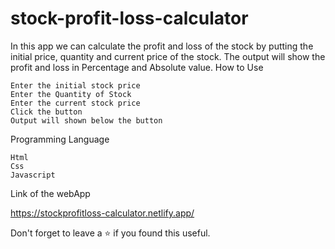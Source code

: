 # stock-profit-loss-calculator

In this app we can calculate the profit and loss of the stock by putting the initial price, quantity and current price of the stock. The output will show the profit and loss in Percentage and Absolute value.
How to Use

    Enter the initial stock price
    Enter the Quantity of Stock
    Enter the current stock price
    Click the button
    Output will shown below the button

Programming Language

    Html
    Css
    Javascript

Link of the webApp

https://stockprofitloss-calculator.netlify.app/

Don't forget to leave a ⭐ if you found this useful.
